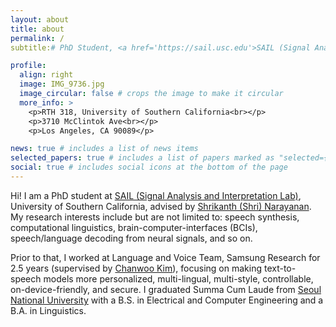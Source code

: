```yaml
---
layout: about
title: about
permalink: /
subtitle:# PhD Student, <a href='https://sail.usc.edu'>SAIL (Signal Analysis and Interpretation Lab)</a>, University of Southern California

profile:
  align: right
  image: IMG_9736.jpg
  image_circular: false # crops the image to make it circular
  more_info: >
    <p>RTH 318, University of Southern California<br></p>
    <p>3710 McClintok Ave<br></p>
    <p>Los Angeles, CA 90089</p>

news: true # includes a list of news items
selected_papers: true # includes a list of papers marked as "selected={true}"
social: true # includes social icons at the bottom of the page
---
```


Hi! I am a PhD student at [SAIL (Signal Analysis and Interpretation Lab)](https://sail.usc.edu), University of Southern California, advised by [Shrikanth (Shri) Narayanan](https://sail.usc.edu/people/shri.html). My research interests include but are not limited to: speech synthesis, computational linguistics, brain-computer-interfaces (BCIs), speech/language decoding from neural signals, and so on.

Prior to that, I worked at Language and Voice Team, Samsung Research for 2.5 years (supervised by [Chanwoo Kim](https://chanwcom.github.io)), focusing on making text-to-speech models more personalized, multi-lingual, multi-style, controllable, on-device-friendly, and secure. I graduated Summa Cum Laude from [Seoul National University](https://snu.ac.kr) with a B.S. in Electrical and Computer Engineering and a B.A. in Linguistics.